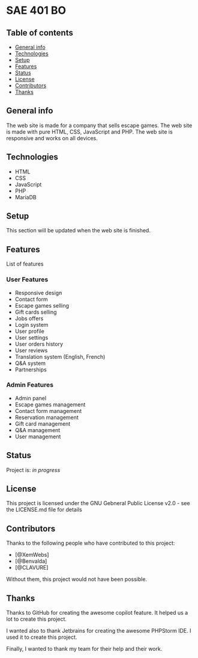 # SAE 401 BO

## Table of contents

* [General info](#general-info)
* [Technologies](#technologies)
* [Setup](#setup)
* [Features](#features)
* [Status](#status)
* [License](#license)
* [Contributors](#contributors)
* [Thanks](#thanks)

## General info

The web site is made for a company that sells escape games. The web site is made with pure HTML, CSS, JavaScript and
PHP. The web site is responsive and works on all devices.

## Technologies

* HTML
* CSS
* JavaScript
* PHP
* MariaDB

## Setup

This section will be updated when the web site is finished.

## Features

List of features

### User Features

* Responsive design
* Contact form
* Escape games selling
* Gift cards selling
* Jobs offers
* Login system
* User profile
* User settings
* User orders history
* User reviews
* Translation system (English, French)
* Q&A system
* Partnerships

### Admin Features

* Admin panel
* Escape games management
* Contact form management
* Reservation management
* Gift card management
* Q&A management
* User management

## Status

Project is: _in progress_

## License

This project is licensed under the GNU Gebneral Public License v2.0 - see the LICENSE.md file for details

## Contributors

Thanks to the following people who have contributed to this project:

* [@XemWebs]
* [@Benvalda]
* [@CLAVURE]

Without them, this project would not have been possible.

## Thanks

Thanks to GitHub for creating the awesome copilot feature. It helped us a lot to create this project.

I wanted also to thank Jetbrains for creating the awesome PHPStorm IDE. I used it to create this project.

Finally, I wanted to thank my team for their help and their work.

